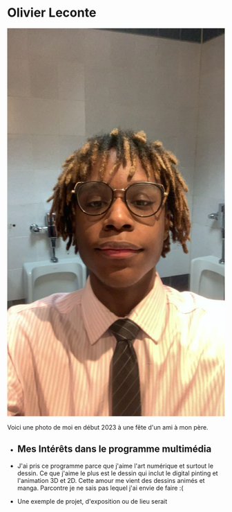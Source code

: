 # Olivier Leconte

![photo](medias/photo.jpg)


Voici une photo de moi en début 2023 à une fête d'un ami à mon père.


- ## **Mes Intérêts dans le programme multimédia**
- J'ai pris ce programme parce que j'aime l'art numérique et surtout le dessin. Ce que j'aime le plus est le dessin qui inclut le digital pinting et l'animation 3D et 2D. Cette amour me vient des dessins animés et manga. Parcontre je ne sais pas lequel j'ai envie de faire :(

- Une exemple de projet, d'exposition ou de lieu serait 
